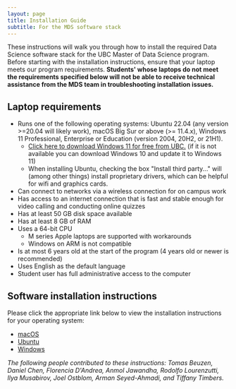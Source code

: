 ```yaml
---
layout: page
title: Installation Guide
subtitle: For the MDS software stack
---
```


These instructions will walk you through how to install the required Data Science software stack for the UBC Master of Data Science program. Before starting with the installation instructions, ensure that your laptop meets our program requirements. **Students' whose laptops do not meet the requirements specified below will not be able to receive technical assistance from the MDS team in troubleshooting installation issues.**

## Laptop requirements

 - Runs one of the following operating systems: Ubuntu 22.04 (any version >=20.04 will likely work), macOS Big Sur or above (>= 11.4.x), Windows 11 Professional, Enterprise or Education (version 2004, 20H2, or 21H1).
    - [Click here to download Windows 11 for free from UBC.](https://it.ubc.ca/software-downloads) (if it is not available you can download Windows 10 and update it to Windows 11)
    - When installing Ubuntu, checking the box "Install third party..." will (among other things) install proprietary drivers, which can be helpful for wifi and graphics cards.
- Can connect to networks via a wireless connection for on campus work
- Has access to an internet connection that is fast and stable enough for video calling and conducting online quizzes
- Has at least 50 GB disk space available
- Has at least 8 GB of RAM
- Uses a 64-bit CPU
  - M series Apple laptops are supported with workarounds
  - Windows on ARM is not compatible
- Is at most 6 years old at the start of the program (4 years old or newer is recommended)
- Uses English as the default language
- Student user has full administrative access to the computer

## Software installation instructions

Please click the appropriate link below to view the installation instructions for your operating system:

- [macOS](install_ds_stack_mac.md)
- [Ubuntu](install_ds_stack_ubuntu.md)
- [Windows](install_ds_stack_windows.md)

 *The following people contributed to these instructions: Tomas Beuzen, Daniel Chen, Florencia D'Andrea, Anmol Jawandha, Rodolfo Lourenzutti, Ilya Musabirov, Joel Ostblom, Arman Seyed-Ahmadi, and Tiffany Timbers.*

